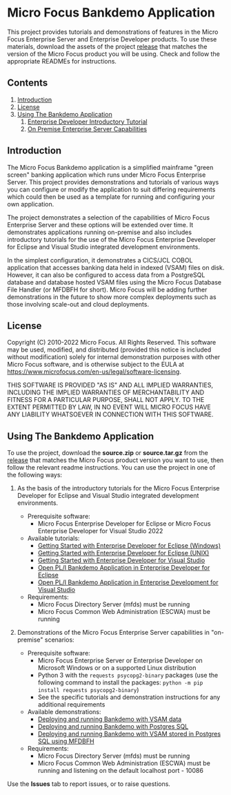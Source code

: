 # Micro Focus Bankdemo Application
This project provides tutorials and demonstrations of features in the Micro Focus Enterprise Server and Enterprise Developer products.
To use these materials, download the assets of the project [release](https://github.com/MicroFocus/BankDemo/releases) that matches the version of the Micro Focus product you will be using. Check and follow the appropriate READMEs for instructions.

## Contents

1. [Introduction](#intro)
1. [License](#license)
1. [Using The Bankdemo Application](#using)
    1. [Enterprise Developer Introductory Tutorial](#tutorial)
    1. [On Premise Enterprise Server Capabilities](#onprem)


## <a name="intro"></a>Introduction

The Micro Focus Bankdemo application is a simplified mainframe "green screen" banking application which runs under Micro Focus 
Enterprise Server. This project provides demonstrations and tutorials of various ways you can configure or modify the application
to suit differing requirements which could then be used as a template for running and configuring your own application.

The project demonstrates a selection of the capabilities of Micro Focus Enterprise Server and these options will be extended over time. 
It demonstrates applications running on-premise and also includes introductory tutorials for the use of
the Micro Focus Enterprise Developer for Eclipse and Visual Studio integrated development environments.

In the simplest configuration, it demonstrates a CICS/JCL COBOL application that accesses banking data held in indexed (VSAM) files on disk. However, it can also be configured to access data from a PostgreSQL database and database hosted VSAM files using the Micro Focus Database File Handler (or MFDBFH for short). Micro Focus will be adding further demonstrations in the future to show more complex deployments such as those involving scale-out and cloud deployments.

## <a name="license"></a>License

Copyright (C) 2010-2022 Micro Focus.  All Rights Reserved.
This software may be used, modified, and distributed 
(provided this notice is included without modification)
solely for internal demonstration purposes with other 
Micro Focus software, and is otherwise subject to the EULA at
https://www.microfocus.com/en-us/legal/software-licensing.

THIS SOFTWARE IS PROVIDED "AS IS" AND ALL IMPLIED 
WARRANTIES, INCLUDING THE IMPLIED WARRANTIES OF
MERCHANTABILITY AND FITNESS FOR A PARTICULAR PURPOSE,
SHALL NOT APPLY.
TO THE EXTENT PERMITTED BY LAW, IN NO EVENT WILL 
MICRO FOCUS HAVE ANY LIABILITY WHATSOEVER IN CONNECTION
WITH THIS SOFTWARE.

## <a name="using"></a>Using The Bankdemo Application
To use the project, download the **source.zip** or **source.tar.gz** from the [release](https://github.com/MicroFocus/BankDemo/releases) that matches the Micro Focus product version you want to use, then follow the relevant readme instructions. You can use the project in one of the following ways:
1. <a name="tutorial"></a> As the basis of the introductory tutorials for the Micro Focus Enterprise Developer for Eclipse and Visual Studio integrated development environments.
    - Prerequisite software: 
        - Micro Focus Enterprise Developer for Eclipse or Micro Focus Enterprise Developer for Visual Studio 2022
    - Available tutorials:
        - [Getting Started with Enterprise Developer for Eclipse (Windows)](tutorial/gettingstarted/eclipse/README.md)
        - [Getting Started with Enterprise Developer for Eclipse (UNIX)](tutorial/gettingstarted/eclipseux/readme.md)
        - [Getting Started with Enterprise Developer for Visual Studio](tutorial/gettingstarted/visualstudio/readme.md)
        - [Open PL/I Bankdemo Application in Enterprise Developer for Eclipse](tutorial/gettingstarted/eclipse/PLIDemo.md)
        - [Open PL/I Bankdemo Application in Enterprise Development for Visual Studio](tutorial/gettingstarted/visualstudio/PLIDemo.md)
    - Requirements: 
        - Micro Focus Directory Server (mfds) must be running
        - Micro Focus Common Web Administration (ESCWA) must be running

2. <a name="onprem"></a> Demonstrations of the Micro Focus Enterprise Server capabilities in "on-premise" scenarios:
    - Prerequisite software: 
        - Micro Focus Enterprise Server or Enterprise Developer on Microsoft Windows or on a supported Linux distribution
        - Python 3 with the `requests psycopg2-binary` packages (use the following command to install the packages: `python -m pip install requests psycopg2-binary`)
        - See the specific tutorials and demonstration instructions for any additional requirements
    - Available demonstrations:
        - [Deploying and running Bankdemo with VSAM data](demos/onprem/vsam/README.md) 
        - [Deploying and running Bankdemo with Postgres SQL](demos/onprem/psql/README.md) 
        - [Deploying and running Bankdemo with VSAM stored in Postgres SQL using MFDBFH](demos/onprem/psqlmfdbfh/README.md) 
    - Requirements: 
        - Micro Focus Directory Server (mfds) must be running
        - Micro Focus Common Web Administration (ESCWA) must be running and listening on the default localhost port - 10086

Use the **Issues** tab to report issues, or to raise questions.
